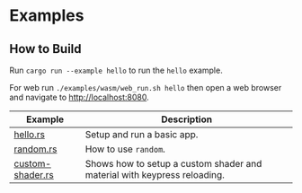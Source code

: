 # Examples

## How to Build

Run `cargo run --example hello` to run the `hello` example.

For web run `./examples/wasm/web_run.sh hello` then open a web browser and navigate to [http://localhost:8080](http://localhost:8080).

Example | Description
--- | ---
[hello.rs](hello.rs) | Setup and run a basic app.
[random.rs](random.rs) | How to use `random`.
[custom-shader.rs](custom_shader.rs) | Shows how to setup a custom shader and material with keypress reloading.
